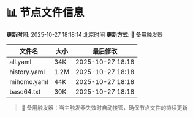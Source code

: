 # 📊 节点文件信息

**更新时间**: 2025-10-27 18:18:14 北京时间
**更新方式**: 🔄 备用触发器

| 文件名 | 大小 | 最后修改 |
|--------|------|----------|
| all.yaml | 34K | 2025-10-27 18:18 |
| history.yaml | 1.2M | 2025-10-27 18:18 |
| mihomo.yaml | 44K | 2025-10-27 18:18 |
| base64.txt | 30K | 2025-10-27 18:18 |

> 🔄 备用触发器：当主触发器失效时自动接管，确保节点文件的持续更新
